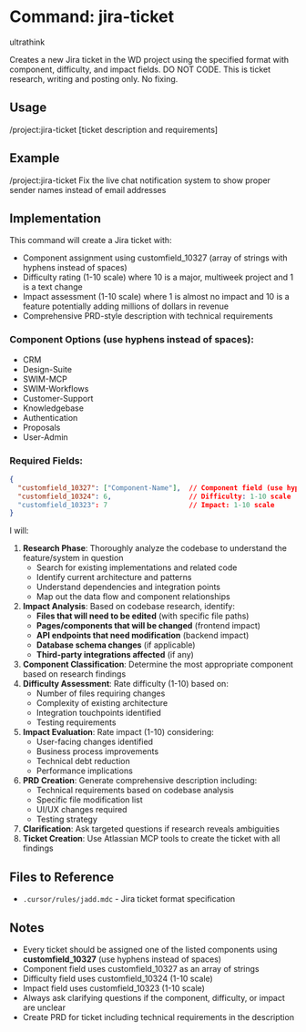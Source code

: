 # Command: jira-ticket

ultrathink

Creates a new Jira ticket in the WD project using the specified format with component, difficulty, and impact fields.
DO NOT CODE. This is ticket research, writing and posting only. No fixing. 

## Usage
/project:jira-ticket [ticket description and requirements]

## Example
/project:jira-ticket Fix the live chat notification system to show proper sender names instead of email addresses

## Implementation

This command will create a Jira ticket with:
- Component assignment using customfield_10327 (array of strings with hyphens instead of spaces)
- Difficulty rating (1-10 scale) where 10 is a major, multiweek project and 1 is a text change
- Impact assessment (1-10 scale) where 1 is almost no impact and 10 is a feature potentially adding millions of dollars in revenue
- Comprehensive PRD-style description with technical requirements

### Component Options (use hyphens instead of spaces):
- CRM
- Design-Suite
- SWIM-MCP
- SWIM-Workflows
- Customer-Support
- Knowledgebase
- Authentication
- Proposals
- User-Admin

### Required Fields:
```json
{
  "customfield_10327": ["Component-Name"],  // Component field (use hyphens)
  "customfield_10324": 6,                   // Difficulty: 1-10 scale
  "customfield_10323": 7                    // Impact: 1-10 scale
}
```

I will:

1. **Research Phase**: Thoroughly analyze the codebase to understand the feature/system in question
   - Search for existing implementations and related code
   - Identify current architecture and patterns
   - Understand dependencies and integration points
   - Map out the data flow and component relationships
2. **Impact Analysis**: Based on codebase research, identify:
   - **Files that will need to be edited** (with specific file paths)
   - **Pages/components that will be changed** (frontend impact)
   - **API endpoints that need modification** (backend impact)
   - **Database schema changes** (if applicable)
   - **Third-party integrations affected** (if any)
3. **Component Classification**: Determine the most appropriate component based on research findings
4. **Difficulty Assessment**: Rate difficulty (1-10) based on:
   - Number of files requiring changes
   - Complexity of existing architecture
   - Integration touchpoints identified
   - Testing requirements
5. **Impact Evaluation**: Rate impact (1-10) considering:
   - User-facing changes identified
   - Business process improvements
   - Technical debt reduction
   - Performance implications
6. **PRD Creation**: Generate comprehensive description including:
   - Technical requirements based on codebase analysis
   - Specific file modification list
   - UI/UX changes required
   - Testing strategy
7. **Clarification**: Ask targeted questions if research reveals ambiguities
8. **Ticket Creation**: Use Atlassian MCP tools to create the ticket with all findings

## Files to Reference
- `.cursor/rules/jadd.mdc` - Jira ticket format specification

## Notes
- Every ticket should be assigned one of the listed components using **customfield_10327** (use hyphens instead of spaces)
- Component field uses customfield_10327 as an array of strings
- Difficulty field uses customfield_10324 (1-10 scale)
- Impact field uses customfield_10323 (1-10 scale)
- Always ask clarifying questions if the component, difficulty, or impact are unclear
- Create PRD for ticket including technical requirements in the description